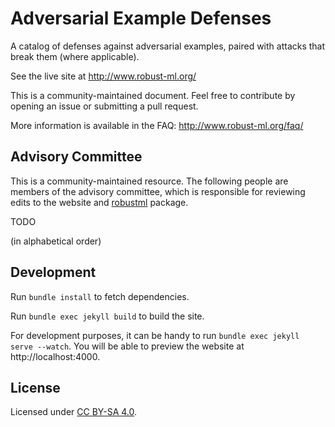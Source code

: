 # Adversarial Example Defenses

A catalog of defenses against adversarial examples, paired with attacks that
break them (where applicable).

See the live site at http://www.robust-ml.org/

This is a community-maintained document. Feel free to contribute by opening an
issue or submitting a pull request.

More information is available in the FAQ:
http://www.robust-ml.org/faq/

## Advisory Committee

This is a community-maintained resource. The following people are members of
the advisory committee, which is responsible for reviewing edits to the website
and [robustml](https://github.com/robust-ml/robustml) package.

TODO

(in alphabetical order)

## Development

Run `bundle install` to fetch dependencies.

Run `bundle exec jekyll build` to build the site.

For development purposes, it can be handy to run `bundle exec jekyll serve
--watch`. You will be able to preview the website at http://localhost:4000.

## License

Licensed under [CC BY-SA 4.0](LICENSE.txt).
